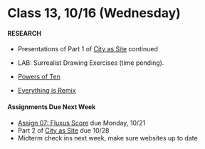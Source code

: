  # Class 13, 10/16 (Wednesday)


#### RESEARCH

 * Presentations of Part 1 of [City as Site](city_as_site.md) continued
 
 * LAB: Surrealist Drawing Exercises (time pending). 
 
 * [Powers of Ten](https://www.youtube.com/watch?v=0fKBhvDjuy0)
 
 * [Everything is Remix ](https://www.youtube.com/watch?v=nJPERZDfyWc)
 

 #### Assignments Due Next Week
 * [Assign 07: Fluxus Score](fluxus.md) due Monday, 10/21
 * Part 2 of [City as Site](city_as_site.md) due 10/28
 * Midterm check ins next week, make sure websites up to date
